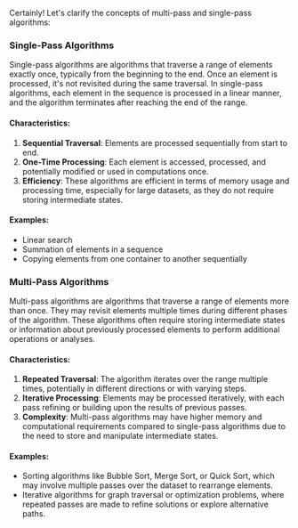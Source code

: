 Certainly! Let's clarify the concepts of multi-pass and single-pass algorithms:

### Single-Pass Algorithms

Single-pass algorithms are algorithms that traverse a range of elements exactly once, typically from the beginning to the end. Once an element is processed, it's not revisited during the same traversal. In single-pass algorithms, each element in the sequence is processed in a linear manner, and the algorithm terminates after reaching the end of the range.

#### Characteristics:

1. **Sequential Traversal**: Elements are processed sequentially from start to end.
2. **One-Time Processing**: Each element is accessed, processed, and potentially modified or used in computations once.
3. **Efficiency**: These algorithms are efficient in terms of memory usage and processing time, especially for large datasets, as they do not require storing intermediate states.

#### Examples:

- Linear search
- Summation of elements in a sequence
- Copying elements from one container to another sequentially

### Multi-Pass Algorithms

Multi-pass algorithms are algorithms that traverse a range of elements more than once. They may revisit elements multiple times during different phases of the algorithm. These algorithms often require storing intermediate states or information about previously processed elements to perform additional operations or analyses.

#### Characteristics:

1. **Repeated Traversal**: The algorithm iterates over the range multiple times, potentially in different directions or with varying steps.
2. **Iterative Processing**: Elements may be processed iteratively, with each pass refining or building upon the results of previous passes.
3. **Complexity**: Multi-pass algorithms may have higher memory and computational requirements compared to single-pass algorithms due to the need to store and manipulate intermediate states.

#### Examples:

- Sorting algorithms like Bubble Sort, Merge Sort, or Quick Sort, which may involve multiple passes over the dataset to rearrange elements.
- Iterative algorithms for graph traversal or optimization problems, where repeated passes are made to refine solutions or explore alternative paths.

